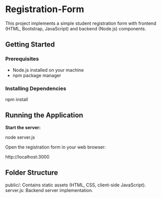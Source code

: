 # Registration-Form
This project implements a simple student registration form with frontend (HTML, Bootstrap, JavaScript) and backend (Node.js) components.

## Getting Started

### Prerequisites

- Node.js installed on your machine
- npm package manager

### Installing Dependencies

npm install

## Running the Application

 **Start the server:**
 
 node server.js
 
Open the registration form in your web browser:

http://localhost:3000

## Folder Structure
public/: Contains static assets (HTML, CSS, client-side JavaScript).
server.js: Backend server implementation.

